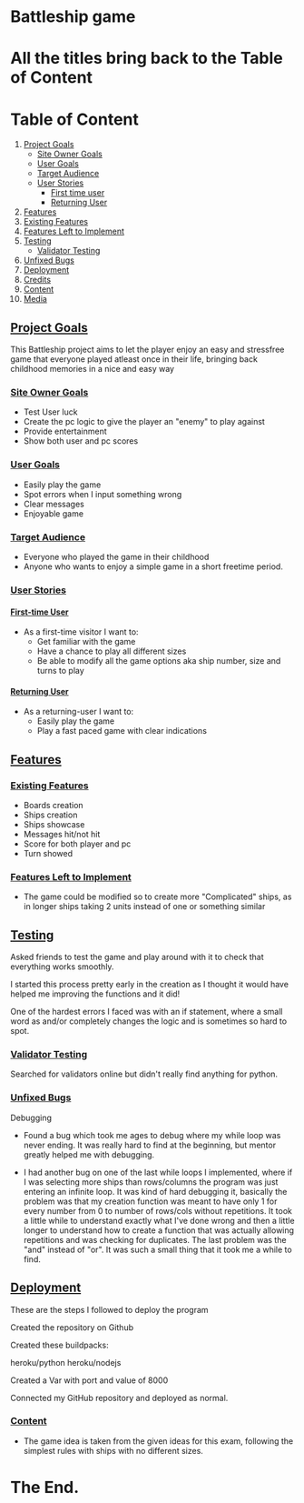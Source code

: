 # Battleship game


# All the titles bring back to the Table of Content

# Table of Content
1. [Project Goals](#project-goals)
   - [Site Owner Goals](#site-owner-goals)
   - [User Goals](#user-goals)
   - [Target Audience](#target-audience)
   - [User Stories](#user-stories)
     - [First time user](#first-time-user)
     - [Returning User](#returning-user)
2. [Features](#features)
3. [Existing Features](#existing-features)
4. [Features Left to Implement](#features-left-to-implement)
5. [Testing](#testing)
   - [Validator Testing](#validator-testing)
6. [Unfixed Bugs](#unfixed-bugs)
7. [Deployment](#deployment)
8. [Credits](#credits)
9. [Content](#content)
10. [Media](#media)


## [Project Goals](#table-of-content)

This Battleship project aims to let the player enjoy an easy and stressfree game that everyone played atleast once in their life, bringing back childhood memories in a nice and easy way

### [Site Owner Goals](#table-of-content) 
- Test User luck
- Create the pc logic to give the player an "enemy" to play against
- Provide entertainment
- Show both user and pc scores

### [User Goals](#table-of-content)
- Easily play the game
- Spot errors when I input something wrong
- Clear messages
- Enjoyable game

### [Target Audience](#table-of-content)
- Everyone who played the game in their childhood
- Anyone who wants to enjoy a simple game in a short freetime period.

### [User Stories](#table-of-content)

#### [First-time User](#table-of-content)
- As a first-time visitor I want to:
  - Get familiar with the game
  - Have a chance to play all different sizes
  - Be able to modify all the game options aka ship number, size and turns to play
#### [Returning User](#table-of-content)
- As a returning-user I want to:
  - Easily play the game
  - Play a fast paced game with clear indications

## [Features](#table-of-content) 

### [Existing Features](#table-of-content)

- Boards creation
- Ships creation
- Ships showcase
- Messages hit/not hit
- Score for both player and pc
- Turn showed

### [Features Left to Implement](#table-of-content)

- The game could be modified so to create more "Complicated" ships, as in longer ships taking 2 units instead of one or something similar

## [Testing](#table-of-content) 

Asked friends to test the game and play around with it to check that everything works smoothly.

I started this process pretty early in the creation as I thought it would have helped me improving the functions and it did!

One of the hardest errors I faced was with an if statement, where a small word as and/or completely changes the logic and is sometimes so hard to spot.


### [Validator Testing](#table-of-content) 

Searched for validators online but didn't really find anything for python.

### [Unfixed Bugs](#table-of-content)

Debugging

- Found a bug which took me ages to debug where my while loop was never ending. It was really hard to find at the beginning, but mentor greatly helped me with debugging. 

- I had another bug on one of the last while loops I implemented, where if I was selecting more ships than rows/columns the program was just entering an infinite loop.
It was kind of hard debugging it, basically the problem was that my creation function was meant to have only 1 for every number from 0 to number of rows/cols without repetitions.
It took a little while to understand exactly what I've done wrong and then a little longer to understand how to create a function that was actually allowing repetitions and 
was checking for duplicates. The last problem was the "and" instead of "or". It was such a small thing that it took me a while to find.

## [Deployment](#table-of-content) 

These are the steps I followed to deploy the program

Created the repository on Github

Created these buildpacks:

heroku/python
heroku/nodejs

Created a Var with port and value of 8000

Connected my GitHub repository and deployed as normal.


### [Content](#table-of-content) 

- The game idea is taken from the given ideas for this exam, following the simplest rules with ships with no different sizes.


# The End.

